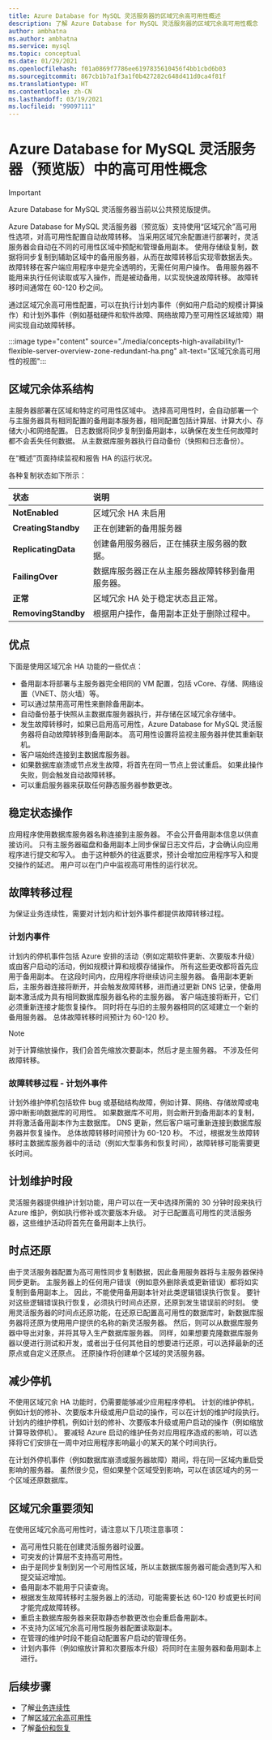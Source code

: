 ```yaml
---
title: Azure Database for MySQL 灵活服务器的区域冗余高可用性概述
description: 了解 Azure Database for MySQL 灵活服务器的区域冗余高可用性概念
author: ambhatna
ms.author: ambhatna
ms.service: mysql
ms.topic: conceptual
ms.date: 01/29/2021
ms.openlocfilehash: f01a0869f7786ee6197835610456f4bb1cbd6b03
ms.sourcegitcommit: 867cb1b7a1f3a1f0b427282c648d411d0ca4f81f
ms.translationtype: HT
ms.contentlocale: zh-CN
ms.lasthandoff: 03/19/2021
ms.locfileid: "99097111"
---
```

# <a name="high-availability-concepts-in-azure-database-for-mysql-flexible-server-preview"></a>Azure Database for MySQL 灵活服务器（预览版）中的高可用性概念

> [!IMPORTANT] 
> Azure Database for MySQL 灵活服务器当前以公共预览版提供。

Azure Database for MySQL 灵活服务器（预览版）支持使用“区域冗余”高可用性选项，对高可用性配置自动故障转移。 当采用区域冗余配置进行部署时，灵活服务器会自动在不同的可用性区域中预配和管理备用副本。 使用存储级复制，数据将同步复制到辅助区域中的备用服务器，从而在故障转移后实现零数据丢失。 故障转移在客户端应用程序中是完全透明的，无需任何用户操作。 备用服务器不能用来执行任何读取或写入操作，而是被动备用，以实现快速故障转移。 故障转移时间通常在 60-120 秒之间。

通过区域冗余高可用性配置，可以在执行计划内事件（例如用户启动的规模计算操作）和计划外事件（例如基础硬件和软件故障、网络故障乃至可用性区域故障）期间实现自动故障转移。

:::image type="content" source="./media/concepts-high-availability/1-flexible-server-overview-zone-redundant-ha.png" alt-text="区域冗余高可用性的视图":::

## <a name="zone-redundancy-architecture"></a>区域冗余体系结构

主服务器部署在区域和特定的可用性区域中。 选择高可用性时，会自动部署一个与主服务器具有相同配置的备用副本服务器，相同配置包括计算层、计算大小、存储大小和网络配置。 日志数据将同步复制到备用副本，以确保在发生任何故障时都不会丢失任何数据。 从主数据库服务器执行自动备份（快照和日志备份）。 

在“概述”页面持续监视和报告 HA 的运行状况。

各种复制状态如下所示：

| **状态** | **说明** |
| :----- | :------ |
| <b>NotEnabled | 区域冗余 HA 未启用 |
| <b>CreatingStandby | 正在创建新的备用服务器 |
| <b>ReplicatingData | 创建备用服务器后，正在捕获主服务器的数据。 |
| <b>FailingOver | 数据库服务器正在从主服务器故障转移到备用服务器。 |
| <b>正常 | 区域冗余 HA 处于稳定状态且正常。 |
| <b>RemovingStandby | 根据用户操作，备用副本正处于删除过程中。| 

## <a name="advantages"></a>优点

下面是使用区域冗余 HA 功能的一些优点： 

-   备用副本将部署与主服务器完全相同的 VM 配置，包括 vCore、存储、网络设置（VNET、防火墙）等。
-   可以通过禁用高可用性来删除备用副本。
-   自动备份基于快照从主数据库服务器执行，并存储在区域冗余存储中。
-   发生故障转移时，如果已启用高可用性，Azure Database for MySQL 灵活服务器将自动故障转移到备用副本。 高可用性设置将监视主服务器并使其重新联机。
-   客户端始终连接到主数据库服务器。
-   如果数据库崩溃或节点发生故障，将首先在同一节点上尝试重启。 如果此操作失败，则会触发自动故障转移。
-   可以重启服务器来获取任何静态服务器参数更改。

## <a name="steady-state-operations"></a>稳定状态操作

应用程序使用数据库服务器名称连接到主服务器。 不会公开备用副本信息以供直接访问。 只有主服务器磁盘和备用副本上同步保留日志文件后，才会确认向应用程序进行提交和写入。 由于这种额外的往返要求，预计会增加应用程序写入和提交操作的延迟。 用户可以在门户中监视高可用性的运行状况。

## <a name="failover-process"></a>故障转移过程 
为保证业务连续性，需要对计划内和计划外事件都提供故障转移过程。 

### <a name="planned-events"></a>计划内事件

计划内的停机事件包括 Azure 安排的活动（例如定期软件更新、次要版本升级）或由客户启动的活动，例如规模计算和规模存储操作。 所有这些更改都将首先应用于备用副本。 在这段时间内，应用程序将继续访问主服务器。 备用副本更新后，主服务器连接将断开，并会触发故障转移，进而通过更新 DNS 记录，使备用副本激活成为具有相同数据库服务器名称的主服务器。 客户端连接将断开，它们必须重新连接才能恢复操作。 同时将在与旧的主服务器相同的区域建立一个新的备用服务器。 总体故障转移时间预计为 60-120 秒。 

>[!NOTE]
> 对于计算缩放操作，我们会首先缩放次要副本，然后才是主服务器。 不涉及任何故障转移。

### <a name="failover-process---unplanned-events"></a>故障转移过程 - 计划外事件
计划外维护停机包括软件 bug 或基础结构故障，例如计算、网络、存储故障或电源中断影响数据库的可用性。 如果数据库不可用，则会断开到备用副本的复制，并将激活备用副本作为主数据库。 DNS 更新，然后客户端可重新连接到数据库服务器并恢复操作。 总体故障转移时间预计为 60-120 秒。 不过，根据发生故障转移时主数据库服务器中的活动（例如大型事务和恢复时间），故障转移可能需要更长时间。

## <a name="schedule-maintenance-window"></a>计划维护时段 

灵活服务器提供维护计划功能，用户可以在一天中选择所需的 30 分钟时段来执行 Azure 维护，例如执行修补或次要版本升级。 对于已配置高可用性的灵活服务器，这些维护活动将首先在备用副本上执行。 

## <a name="point-in-time-restore"></a>时点还原 
由于灵活服务器配置为高可用性同步复制数据，因此备用服务器将与主服务器保持同步更新。 主服务器上的任何用户错误（例如意外删除表或更新错误）都将如实复制到备用副本上。 因此，不能使用备用副本针对此类逻辑错误执行恢复。 要针对这些逻辑错误执行恢复，必须执行时间点还原，还原到发生错误前的时刻。 使用灵活服务器的时间点还原功能，在还原已配置高可用性的数据库时，新数据库服务器将还原为使用用户提供的名称的新灵活服务器。 然后，则可以从数据库服务器中导出对象，并将其导入生产数据库服务器。 同样，如果想要克隆数据库服务器以便进行测试和开发，或者出于任何其他目的想要进行还原，可以选择最新的还原点或自定义还原点。 还原操作将创建单个区域的灵活服务器。

## <a name="mitigate-downtime"></a>减少停机 
不使用区域冗余 HA 功能时，仍需要能够减少应用程序停机。 计划的维护停机，例如计划的修补、次要版本升级或用户启动的操作，可以在计划的维护时段执行。 计划内的维护停机，例如计划的修补、次要版本升级或用户启动的操作（例如缩放计算导致停机）。 要减轻 Azure 启动的维护任务对应用程序造成的影响，可以选择将它们安排在一周中对应用程序影响最小的某天的某个时间执行。 

在计划外停机事件（例如数据库崩溃或服务器故障）期间，将在同一区域内重启受影响的服务器。 虽然很少见，但如果整个区域受到影响，可以在该区域内的另一个区域还原数据库。 

## <a name="things-to-know-with-zone-redundancy"></a>区域冗余重要须知 

在使用区域冗余高可用性时，请注意以下几项注意事项： 

-   高可用性只能在创建灵活服务器时设置。
-   可突发的计算层不支持高可用性。
-   由于是同步复制到另一个可用性区域，所以主数据库服务器可能会遇到写入和提交延迟增加。
-   备用副本不能用于只读查询。
-   根据发生故障转移时主服务器上的活动，可能需要长达 60-120 秒或更长时间才能完成故障转移。
-   重启主数据库服务器来获取静态参数更改也会重启备用副本。
-   不支持为区域冗余高可用性服务器配置读取副本。
-   在管理的维护时段不能自动配置客户启动的管理任务。
-   计划内事件（例如缩放计算和次要版本升级）将同时在主服务器和备用副本上进行。 


## <a name="next-steps"></a>后续步骤

-   了解[业务连续性](./concepts-business-continuity.md)
-   了解[区域冗余高可用性](./concepts-high-availability.md)
-   了解[备份和恢复](./concepts-backup-restore.md)
